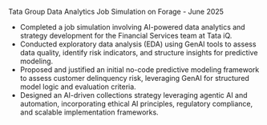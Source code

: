 Tata Group Data Analytics Job Simulation on Forage - June 2025


 * Completed a job simulation involving AI-powered data analytics and strategy
   development for the Financial Services team at Tata iQ.
 * Conducted exploratory data analysis (EDA) using GenAI tools to assess data
   quality, identify risk indicators, and structure insights for predictive
   modeling.
 * Proposed and justified an initial no-code predictive modeling framework to
   assess customer delinquency risk, leveraging GenAI for structured model logic
   and evaluation criteria.
 * Designed an AI-driven collections strategy leveraging agentic AI and
   automation, incorporating ethical AI principles, regulatory compliance, and
   scalable implementation frameworks.
